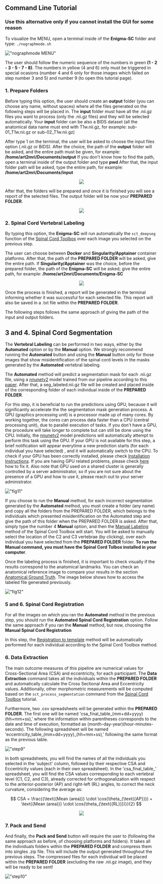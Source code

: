 ## Command Line Tutorial

### Use this alternative only if you cannot install the GUI for some reason

To visualize the MENU, open a terminal inside of the **Enigma-SC** folder and type: `./nographmode.sh` 

!["nographmode MENU"](img/command1.png)  

The user should follow the numeric sequence of the numbers in green **(1 - 2 - 3 - 5 - 7 - 8)**. The numbers in yellow (4 and 6) only must be triggered in special ocasions (number 4 and 6 only for those images which failed on step number 3 and 5) and number 9 (to open this tutorial page).  


### 1. Prepare Folders  

Before typing this option, the user should create an **output** folder (you can choose any name, without spaces) where all the files generated on the following steps will be placed in. The **input** folder must have all the .nii.gz files you want to process (only the .nii.gz files) and they will be selected automatically. Your **input** folder can be also a BIDS dataset (all the anatomical data name must end with T1w.nii.gz, for example: sub-01_T1w.nii.gz or sub-02_T1w.nii.gz)  

After type 1 on the terminal, the user will be asked to choose the input files option (.nii.gz or BIDS). After the choice, the path of the **output** folder will be asked, and the entire path must be given, for example: **/home/art2mri/Documents/output** If you don't know how to find the path, open a terminal inside of the output folder and type **pwd** After that, the input folder path will be asked, type the entire path, for example: **/home/art2mri/Documents/input** 

<p align="center">
  <img src="/img/command2.png" />
</p> 

After that, the folders will be prepared and once it is finished you will see a report of the selected files. The output folder will be now your **PREPARED FOLDER**.  

<p align="center">
  <img src="/img/command3.png" />
</p>  

### 2. Spinal Cord Vertebral Labeling  

By typing this option, the **Enigma-SC** will run automatically the `sct_deepseg` function of the [Spinal Cord Toolbox](https://spinalcordtoolbox.com/user_section/command-line.html) over each image you selected on the previous step. 

The user can choose between **Docker** and **Singularity/Apptainer** container platforms. After that, the path of the **PREPARED FOLDER** will be asked, give the entire path. If **Singularity/Apptainer** was the choice, before the prepared folder, the path of the **Enigma-SC** will be asked; give the entire path, for example: **/home/art2mri/Documents/Enigma-SC** 

<p align="center">
  <img src="/img/command4.png" />
</p>  

Once the process is finished, a report will be generated in the terminal informing whether it was successful for each selected file. This report will also be saved in a .txt file within the **PREPARED FOLDER**. 

The following steps follows the same approach of giving the path of the input and output folders.  

## 3 and 4. Spinal Cord Segmentation  

The **Vertebral Labeling** can be performed in two ways, either by the **Automated** option or by the **Manual** option. We strongly recommend running the **Automated** button and using the **Manual** button only for those images that show misidentification of the spinal cord levels in the masks generated by the **Automated** vertebral labeling.  

The **Automated** method will predict a segmentation mask for each .nii.gz file, using a [nnunetv2](https://github.com/MIC-DKFZ/nnUNet) model trained from our pipeline according to this [paper](). After that, a seg_labeled.nii.gz file will be created and placed inside of the corresponding folder of each individual inside of the **PREPARED FOLDER**. 

For this step, it is beneficial to run the predictions using GPU, because it will significantly accelerate the the segmentation mask generation process. A GPU (graphics processing unit) is a processor made up of many cores. By working together, the cores can process data faster than a CPU (central processing unit), due to parallel execution of tasks. If you don't have a GPU, the procedure will take longer to complete but can still be done using the CPU. Initially, the [nnunetv2](https://github.com/MIC-DKFZ/nnUNet) model predictions will automatically attempt to perform this task using the GPU. If your GPU is not available for this step, a brief notification will appear everytime a new prediction starts (for each individual you have selected) , and it will automatically switch to the CPU. To check if your GPU has been correctly installed, please check [Installation Instructions](/Installation%20Instructions.md). If you are having GPU related problems, please check [here](/GPU%20related%20problems.md) how to fix it. Also note that GPU used on a shared cluster is generally controlled by a server administrator, so if you are not sure about the presence of a GPU and how to use it, please reach out to your server administrator.  

!["fig11"](/img/fig11.png)  

If you choose to run the **Manual** method, for each incorrect segmentation generated by the **Automated** method, you must create a folder (any name) and copy all the folders from the PREPARED FOLDER, which belongs to the individuals which presented misidentification on the Automated step and give the path of this folder when the PREPARED FOLDER is asked. After that, simply type the number 4 **Manual** option, and then the [Manual Labeling](https://spinalcordtoolbox.com/user_section/tutorials/registration-to-template/vertebral-labeling/manual-labeling-c2c3.html) method of the Spinal Cord Toolbox will start. You will be asked to manually select the location of the C2 and C3 vertebrae (by clicking), over each individual you have selected from the **PREPARED FOLDER** folder. **To run the Manual command, you must have the Spinal Cord Tolbox installed in your computer**.   

Once the labeling process is finished, it is important to check visually if the results correspond to the anatomical landmarks. You can check an anatomical reference image to compare your results in the section [Anatomical Ground Truth](/Anatomical%20Ground%20Truth.md). The image below shows how to access the labeled file generated previously.  

!["fig12"](/img/fig12.png)  

### 5 and 6. Spinal Cord Registration   

For all the images on which you ran the **Automated** method in the previous step, you should run the **Automated Spinal Cord Registration** option. Follow the same approach if you ran the **Manual** method, but now, choosing the **Manual Spinal Cord Registration**  

In this step, the [Registration to template](https://spinalcordtoolbox.com/user_section/tutorials/registration-to-template.html) method will be automatically performed for each individual according to the Spinal Cord Toolbox method.  

### 6. Data Extraction  

The main outcome measures of this pipeline are numerical values for Cross-Sectional Area (CSA) and eccentricity, for each participant. The **Data Extraction** command takes all the individuals within the **PREPARED FOLDER** and automatically calculate the Cross Sectional Area and Eccentricity values. Additionally, other morphometric measurements will be computed based on the `sct_process_segmentation` command from the [Spinal Cord Toolbox](https://spinalcordtoolbox.com/user_section/getting-started.html) tutorial.  

Furthermore, two .csv spreadsheets will be generated within the **PREPARED FOLDER**. The first one will be named 'csa_final_table_(mm+dd+yyyy)(hh+mm+ss),' where the information within parentheses corresponds to the date and time of execution, formatted as (month-day-year)(hour-minutes-seconds). The following spreadsheet will be named 'eccentricity_table_(mm+dd+yyyy)_(hh+mm+ss),' following the same format as the previous table. 

!["step9"](/img/step-9.png)  

In both spreadsheets, you will find the names of all the individuals you selected in the 'subject' column, followed by their respective CSA and Eccentricity values (each in their own spreadsheet). In the 'csa_final_table_' spreadsheet, you will find the CSA values corresponding to each vertebral level (C1, C2, and C3), already corrected for orthogonalization with respect to the anterior-posterior (AP) and right-left (RL) angles, to correct the neck curvature, considering the average as: 

$$
CSA = \frac{{\text{{Mean (area)}} \cdot \cos(\theta_{\text{{AP}}}) + \text{{Mean (area)}} \cdot \cos(\theta_{\text{{RL}}})}}{2}
$$  

<p align="center">
  <img src="/img/fig13-1.png" />
</p>  

### 7. Pack and Send   

And finally, the **Pack and Send** button will require the user to (following the same approach as before, of choosing platforms and folders). It takes all the individuals folders within the **PREPARED FOLDER** and compress them into singles .zip file. This will include the output generated throughout the previous steps. The compressed files for each individual will be placed within the **PREPARED FOLDER** (excluding the raw .nii.gz image), and they will be ready to be sent!  

!["step10"](/img/step-10.png)




